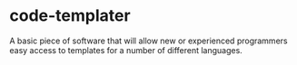 # code-templater
A basic piece of software that will allow new or experienced programmers easy access to templates for a number of different languages.
